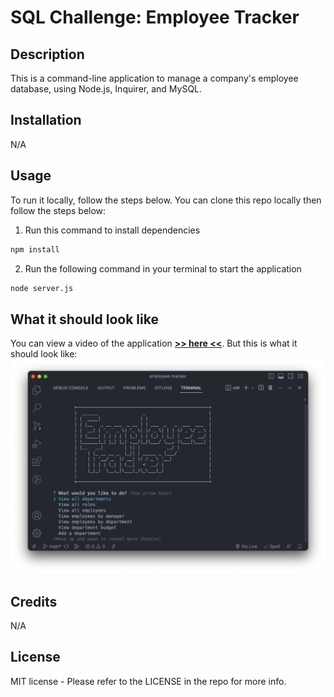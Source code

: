 # SQL Challenge: Employee Tracker

## Description
This is a command-line application to manage a company's employee database, using Node.js, Inquirer, and MySQL.
## Installation
N/A
## Usage
To run it locally, follow the steps below. You can clone this repo locally then follow the steps below:
1. Run this command to install dependencies
```bash
npm install
```
2. Run the following command in your terminal to start the application
```bash
node server.js
```
## What it should look like
You can view a video of the application [**>> here <<**](https://drive.google.com/file/d/1iU4lIoxULfFuFHw5YiIxWZKA2FquqEcP/view). But this is what it should look like:
![A screenshot of the desktop view](/assets/img/screenshot.png)
## Credits
N/A
## License
MIT license - Please refer to the LICENSE in the repo for more info.